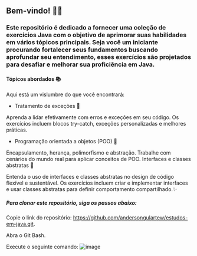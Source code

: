 ## Bem-vindo! 👋🌟

### Este repositório é dedicado a fornecer uma coleção de exercícios Java com o objetivo de aprimorar suas habilidades em vários tópicos principais. Seja você um iniciante procurando fortalecer seus fundamentos buscando aprofundar seu entendimento, esses exercícios são projetados para desafiar e melhorar sua proficiência em Java.

#### Tópicos abordados 📚
Aqui está um vislumbre do que você encontrará:

- Tratamento de exceções 🚨

Aprenda a lidar efetivamente com erros e exceções em seu código.
Os exercícios incluem blocos try-catch, exceções personalizadas e melhores práticas.

- Programação orientada a objetos (POO) 🧩

Encapsulamento, herança, polimorfismo e abstração.
Trabalhe com cenários do mundo real para aplicar conceitos de POO.
Interfaces e classes abstratas 🔄

Entenda o uso de interfaces e classes abstratas no design de código flexível e sustentável.
Os exercícios incluem criar e implementar interfaces e usar classes abstratas para definir comportamento compartilhado.✨

##### Para clonar este repositório, siga os passos abaixo:

Copie o link do repositório: https://github.com/andersongulartew/estudos-em-java.git.

Abra o Git Bash.

Execute o seguinte comando:
![image](https://github.com/user-attachments/assets/b80106fb-48de-4065-840f-fa2ef88ef0cd)


